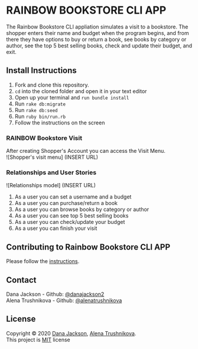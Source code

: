 # RAINBOW BOOKSTORE CLI APP

The Rainbow Bookstore CLI appliation simulates a visit to a bookstore. The shopper enters their name and budget when the program begins, and from there they have options to buy or return a book, see books by category or author, see the top 5 best selling books, check and update their budget, and exit.

## Install Instructions
1. Fork and clone this repository.
2. `cd` into the cloned folder and open it in your text editor
3. Open up your terminal and `run bundle install`
4. Run `rake db:migrate`
5. Run `rake db:seed`
6. Run `ruby bin/run.rb`
7. Follow the instructions on the screen

### RAINBOW Bookstore Visit
After creating Shopper's Account you can access the Visit Menu.<br />
![Shopper's visit menu] (INSERT URL)

### Relationships and User Stories
![Relationships model] (INSERT URL)
1. As a user you can set a username and a budget
2. As a user you can purchase/return a book
3. As a user you can browse books by category or author
4. As a user you can see top 5 best selling books
5. As a user you can check/update your budget
6. As a user you can finish your visit

## Contributing to Rainbow Bookstore CLI APP
Please follow the [instructions](https://github.com/AlenaTrushnikova/ruby-project-guidelines/blob/master/CONTRIBUTING.md).


## Contact
Dana Jackson - Github: [@danajackson2](https://github.com/danajackson2)<br />
Alena Trushnikova - Github: [@alenatrushnikova](https://github.com/alenatrushnikova)

## License
Copyright © 2020 [Dana Jackson](https://github.com/ruby-project-guidelines), [Alena Trushnikova](https://github.com/alenatrushnikova).<br />
This project is [MIT](https://github.com/AlenaTrushnikova/ruby-project-guidelines/blob/master/LICENSE.md) license